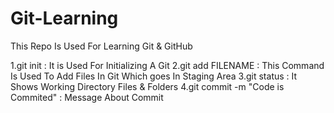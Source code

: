 # Git-Learning
This Repo Is Used For Learning Git & GitHub

1.git init : It is Used For Initializing A Git 
2.git add FILENAME : This Command Is Used To Add Files In Git Which goes In Staging Area 
3.git status : It Shows Working Directory Files & Folders 
4.git commit -m "Code is Commited" : Message About Commit
